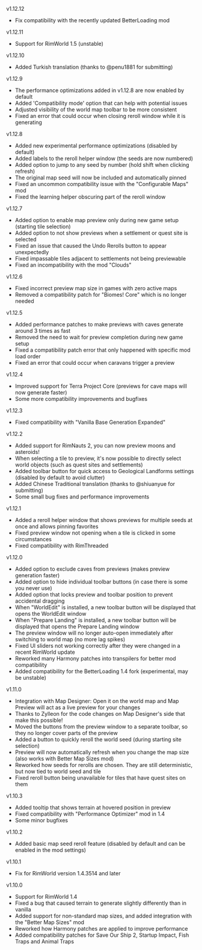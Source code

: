 
v1.12.12

- Fix compatibility with the recently updated BetterLoading mod

v1.12.11

- Support for RimWorld 1.5 (unstable)

v1.12.10

- Added Turkish translation (thanks to @penu1881 for submitting)

v1.12.9

- The performance optimizations added in v1.12.8 are now enabled by default
- Added 'Compatibility mode' option that can help with potential issues
- Adjusted visibility of the world map toolbar to be more consistent
- Fixed an error that could occur when closing reroll window while it is generating

v1.12.8

- Added new experimental performance optimizations (disabled by default)
- Added labels to the reroll helper window (the seeds are now numbered)
- Added option to jump to any seed by number (hold shift when clicking refresh)
- The original map seed will now be included and automatically pinned
- Fixed an uncommon compatibility issue with the "Configurable Maps" mod
- Fixed the learning helper obscuring part of the reroll window

v1.12.7

- Added option to enable map preview only during new game setup (starting tile selection)
- Added option to not show previews when a settlement or quest site is selected
- Fixed an issue that caused the Undo Rerolls button to appear unexpectedly
- Fixed impassable tiles adjacent to settlements not being previewable
- Fixed an incompatibility with the mod "Clouds"

v1.12.6

- Fixed incorrect preview map size in games with zero active maps
- Removed a compatibility patch for "Biomes! Core" which is no longer needed

v1.12.5

- Added performance patches to make previews with caves generate around 3 times as fast
- Removed the need to wait for preview completion during new game setup
- Fixed a compatibility patch error that only happened with specific mod load order
- Fixed an error that could occur when caravans trigger a preview

v1.12.4

- Improved support for Terra Project Core (previews for cave maps will now generate faster)
- Some more compatibility improvements and bugfixes

v1.12.3

- Fixed compatibility with "Vanilla Base Generation Expanded"

v1.12.2

- Added support for RimNauts 2, you can now preview moons and asteroids!
- When selecting a tile to preview, it's now possible to directly select world objects (such as quest sites and settlements)
- Added toolbar button for quick access to Geological Landforms settings (disabled by default to avoid clutter)
- Added Chinese Traditional translation (thanks to @shiuanyue for submitting)
- Some small bug fixes and performance improvements

v1.12.1

- Added a reroll helper window that shows previews for multiple seeds at once and allows pinning favorites
- Fixed preview window not opening when a tile is clicked in some circumstances
- Fixed compatibility with RimThreaded

v1.12.0

- Added option to exclude caves from previews (makes preview generation faster)
- Added option to hide individual toolbar buttons (in case there is some you never use)
- Added option that locks preview and toolbar position to prevent accidental dragging
- When "WorldEdit" is installed, a new toolbar button will be displayed that opens the WorldEdit window
- When "Prepare Landing" is installed, a new toolbar button will be displayed that opens the Prepare Landing window
- The preview window will no longer auto-open immediately after switching to world map (no more lag spikes)
- Fixed UI sliders not working correctly after they were changed in a recent RimWorld update
- Reworked many Harmony patches into transpilers for better mod compatibility
- Added compatibility for the BetterLoading 1.4 fork (experimental, may be unstable)

v1.11.0

- Integration with Map Designer: Open it on the world map and Map Preview will act as a live preview for your changes
- Thanks to Zylleon for the code changes on Map Designer's side that make this possible!
- Moved the buttons from the preview window to a separate toolbar, so they no longer cover parts of the preview
- Added a button to quickly reroll the world seed (during starting site selection)
- Preview will now automatically refresh when you change the map size (also works with Better Map Sizes mod)
- Reworked how seeds for rerolls are chosen. They are still deterministic, but now tied to world seed and tile
- Fixed reroll button being unavailable for tiles that have quest sites on them

v1.10.3

- Added tooltip that shows terrain at hovered position in preview
- Fixed compatibility with "Performance Optimizer" mod in 1.4
- Some minor bugfixes

v1.10.2

- Added basic map seed reroll feature (disabled by default and can be enabled in the mod settings)

v1.10.1

- Fix for RimWorld version 1.4.3514 and later

v1.10.0

- Support for RimWorld 1.4
- Fixed a bug that caused terrain to generate slightly differently than in vanilla
- Added support for non-standard map sizes, and added integration with the "Better Map Sizes" mod
- Reworked how Harmony patches are applied to improve performance
- Added compatibility patches for Save Our Ship 2, Startup Impact, Fish Traps and Animal Traps
